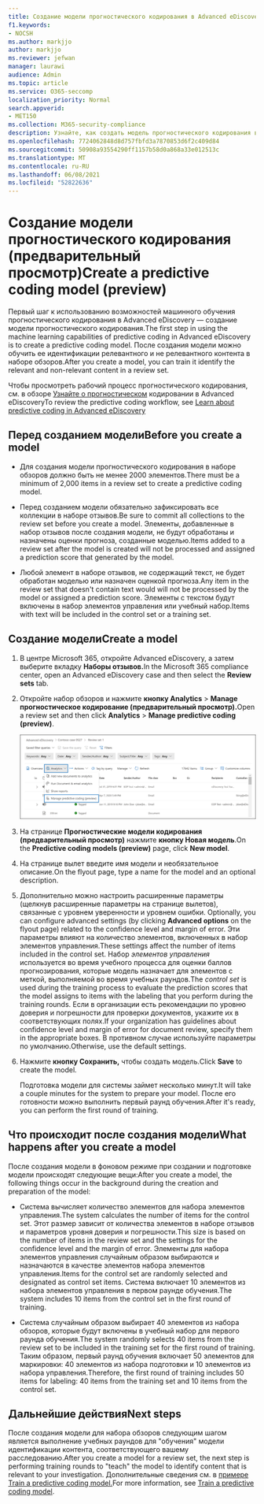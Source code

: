 ```yaml
---
title: Создание модели прогностического кодирования в Advanced eDiscovery
f1.keywords:
- NOCSH
ms.author: markjjo
author: markjjo
ms.reviewer: jefwan
manager: laurawi
audience: Admin
ms.topic: article
ms.service: O365-seccomp
localization_priority: Normal
search.appverid:
- MET150
ms.collection: M365-security-compliance
description: Узнайте, как создать модель прогностического кодирования в Advanced eDiscovery. Это первый шаг в использовании возможностей машинного обучения в Advanced eDiscovery, чтобы помочь вам определить релевантный и не релевантный контент в наборе обзоров.
ms.openlocfilehash: 7724062848d8d757fbfd3a7870853d6f2c409d84
ms.sourcegitcommit: 50908a93554290ff1157b58d0a868a33e012513c
ms.translationtype: MT
ms.contentlocale: ru-RU
ms.lasthandoff: 06/08/2021
ms.locfileid: "52822636"
---
```

# <a name="create-a-predictive-coding-model-preview"></a><span data-ttu-id="816e0-104">Создание модели прогностического кодирования (предварительный просмотр)</span><span class="sxs-lookup"><span data-stu-id="816e0-104">Create a predictive coding model (preview)</span></span>

<span data-ttu-id="816e0-105">Первый шаг к использованию возможностей машинного обучения прогностического кодирования в Advanced eDiscovery — создание модели прогностического кодирования.</span><span class="sxs-lookup"><span data-stu-id="816e0-105">The first step in using the machine learning capabilities of predictive coding in Advanced eDiscovery is to create a predictive coding model.</span></span> <span data-ttu-id="816e0-106">После создания модели можно обучить ее идентификации релевантного и не релевантного контента в наборе обзоров.</span><span class="sxs-lookup"><span data-stu-id="816e0-106">After you create a model, you can train it identify the relevant and non-relevant content in a review set.</span></span>

<span data-ttu-id="816e0-107">Чтобы просмотреть рабочий процесс прогностического кодирования, см. в обзоре [Узнайте о прогностическом](predictive-coding-overview.md#the-predictive-coding-workflow) кодировании в Advanced eDiscovery</span><span class="sxs-lookup"><span data-stu-id="816e0-107">To review the predictive coding workflow, see [Learn about predictive coding in Advanced eDiscovery ](predictive-coding-overview.md#the-predictive-coding-workflow)</span></span>

## <a name="before-you-create-a-model"></a><span data-ttu-id="816e0-108">Перед созданием модели</span><span class="sxs-lookup"><span data-stu-id="816e0-108">Before you create a model</span></span>

- <span data-ttu-id="816e0-109">Для создания модели прогностического кодирования в наборе обзоров должно быть не менее 2000 элементов.</span><span class="sxs-lookup"><span data-stu-id="816e0-109">There must be a minimum of 2,000 items in a review set to create a predictive coding model.</span></span>

- <span data-ttu-id="816e0-110">Перед созданием модели обязательно зафиксировать все коллекции в наборе отзывов.</span><span class="sxs-lookup"><span data-stu-id="816e0-110">Be sure to commit all collections to the review set before you create a model.</span></span> <span data-ttu-id="816e0-111">Элементы, добавленные в набор отзывов после создания модели, не будут обработаны и назначены оценки прогноза, созданные моделью.</span><span class="sxs-lookup"><span data-stu-id="816e0-111">Items added to a review set after the model is created will not be processed and assigned a prediction score that generated by the model.</span></span>

- <span data-ttu-id="816e0-112">Любой элемент в наборе отзывов, не содержащий текст, не будет обработан моделью или назначен оценкой прогноза.</span><span class="sxs-lookup"><span data-stu-id="816e0-112">Any item in the review set that doesn't contain text would will not be processed by the model or assigned a prediction score.</span></span> <span data-ttu-id="816e0-113">Элементы с текстом будут включены в набор элементов управления или учебный набор.</span><span class="sxs-lookup"><span data-stu-id="816e0-113">Items with text will be included in the control set or a training set.</span></span>

## <a name="create-a-model"></a><span data-ttu-id="816e0-114">Создание модели</span><span class="sxs-lookup"><span data-stu-id="816e0-114">Create a model</span></span>

1. <span data-ttu-id="816e0-115">В центре Microsoft 365, откройте Advanced eDiscovery, а затем выберите вкладку **Наборы отзывов.**</span><span class="sxs-lookup"><span data-stu-id="816e0-115">In the Microsoft 365 compliance center, open an Advanced eDiscovery case and then select the **Review sets** tab.</span></span>

2. <span data-ttu-id="816e0-116">Откройте набор обзоров и нажмите **кнопку Analytics**  >  **Manage прогностическое кодирование (предварительный просмотр).**</span><span class="sxs-lookup"><span data-stu-id="816e0-116">Open a review set and then click **Analytics** > **Manage predictive coding (preview)**.</span></span>

   ![Щелкните меню Анализ выпадающих данных в наборе обзоров, чтобы перейти на страницу прогностического кодирования](..\media\ManagePredictiveCoding.png)

3. <span data-ttu-id="816e0-118">На странице **Прогностические модели кодирования (предварительный просмотр)** нажмите **кнопку Новая модель**.</span><span class="sxs-lookup"><span data-stu-id="816e0-118">On the **Predictive coding models (preview)** page, click **New model**.</span></span>

4. <span data-ttu-id="816e0-119">На странице вылет введите имя модели и необязательное описание.</span><span class="sxs-lookup"><span data-stu-id="816e0-119">On the flyout page, type a name for the model and an optional description.</span></span>

5. <span data-ttu-id="816e0-120">Дополнительно можно настроить расширенные параметры (щелкнув расширенные параметры на странице вылетов), связанные с уровнем уверенности и уровнем ошибки. </span><span class="sxs-lookup"><span data-stu-id="816e0-120">Optionally, you can configure advanced settings (by clicking **Advanced options** on the flyout page) related to the confidence level and margin of error.</span></span> <span data-ttu-id="816e0-121">Эти параметры влияют на количество элементов, включенных в набор элементов управления.</span><span class="sxs-lookup"><span data-stu-id="816e0-121">These settings affect the number of items included in the control set.</span></span> <span data-ttu-id="816e0-122">Набор *элементов управления* используется во время учебного процесса для оценки баллов прогнозирования, которые модель назначает для элементов с меткой, выполняемой во время учебных раундов.</span><span class="sxs-lookup"><span data-stu-id="816e0-122">The *control set* is used during the training process to evaluate the prediction scores that the model assigns to items with the labeling that you perform during the training rounds.</span></span> <span data-ttu-id="816e0-123">Если в организации есть рекомендации по уровню доверия и погрешности для проверки документов, укажите их в соответствующих полях.</span><span class="sxs-lookup"><span data-stu-id="816e0-123">If your organization has guidelines about confidence level and margin of error for document review, specify them in the appropriate boxes.</span></span> <span data-ttu-id="816e0-124">В противном случае используйте параметры по умолчанию.</span><span class="sxs-lookup"><span data-stu-id="816e0-124">Otherwise, use the default settings.</span></span>

6. <span data-ttu-id="816e0-125">Нажмите **кнопку Сохранить,** чтобы создать модель.</span><span class="sxs-lookup"><span data-stu-id="816e0-125">Click **Save** to create the model.</span></span>

   <span data-ttu-id="816e0-126">Подготовка модели для системы займет несколько минут.</span><span class="sxs-lookup"><span data-stu-id="816e0-126">It will take a couple minutes for the system to prepare your model.</span></span> <span data-ttu-id="816e0-127">После его готовности можно выполнить первый раунд обучения.</span><span class="sxs-lookup"><span data-stu-id="816e0-127">After it's ready, you can perform the first round of training.</span></span>

## <a name="what-happens-after-you-create-a-model"></a><span data-ttu-id="816e0-128">Что происходит после создания модели</span><span class="sxs-lookup"><span data-stu-id="816e0-128">What happens after you create a model</span></span>

<span data-ttu-id="816e0-129">После создания модели в фоновом режиме при создании и подготовке модели происходят следующие вещи:</span><span class="sxs-lookup"><span data-stu-id="816e0-129">After you create a model, the following things occur in the background during the creation and preparation of the model:</span></span>

- <span data-ttu-id="816e0-130">Система вычисляет количество элементов для набора элементов управления.</span><span class="sxs-lookup"><span data-stu-id="816e0-130">The system calculates the number of items for the control set.</span></span> <span data-ttu-id="816e0-131">Этот размер зависит от количества элементов в наборе отзывов и параметров уровня доверия и погрешности.</span><span class="sxs-lookup"><span data-stu-id="816e0-131">This size is based on the number of items in the review set and the settings for the confidence level and the margin of error.</span></span> <span data-ttu-id="816e0-132">Элементы для набора элементов управления случайным образом выбираются и назначаются в качестве элементов набора элементов управления.</span><span class="sxs-lookup"><span data-stu-id="816e0-132">Items for the control set are randomly selected and designated as control set items.</span></span> <span data-ttu-id="816e0-133">Система включает 10 элементов из набора элементов управления в первом раунде обучения.</span><span class="sxs-lookup"><span data-stu-id="816e0-133">The system includes 10 items from the control set in the first round of training.</span></span>

- <span data-ttu-id="816e0-134">Система случайным образом выбирает 40 элементов из набора обзоров, которые будут включены в учебный набор для первого раунда обучения.</span><span class="sxs-lookup"><span data-stu-id="816e0-134">The system randomly selects 40 items from the review set to be included in the training set for the first round of training.</span></span> <span data-ttu-id="816e0-135">Таким образом, первый раунд обучения включает 50 элементов для маркировки: 40 элементов из набора подготовки и 10 элементов из набора управления.</span><span class="sxs-lookup"><span data-stu-id="816e0-135">Therefore, the first round of training includes 50 items for labeling: 40 items from the training set and 10 items from the control set.</span></span>

## <a name="next-steps"></a><span data-ttu-id="816e0-136">Дальнейшие действия</span><span class="sxs-lookup"><span data-stu-id="816e0-136">Next steps</span></span>

<span data-ttu-id="816e0-137">После создания модели для набора обзоров следующим шагом является выполнение учебных раундов для "обучения" модели идентификации контента, соответствующего вашему расследованию.</span><span class="sxs-lookup"><span data-stu-id="816e0-137">After you create a model for a review set, the next step is performing training rounds to "teach" the model to identify content that is relevant to your investigation.</span></span> <span data-ttu-id="816e0-138">Дополнительные сведения см. в [примере Train a predictive coding model.](predictive-coding-train-model.md)</span><span class="sxs-lookup"><span data-stu-id="816e0-138">For more information, see [Train a predictive coding model](predictive-coding-train-model.md).</span></span>
